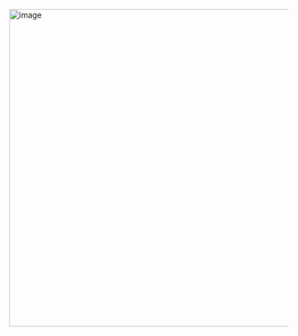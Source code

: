 <img width="573" alt="image" src="https://user-images.githubusercontent.com/37501487/205148093-769fd8ec-7a31-4112-9a64-caabfcdc84b6.png">
